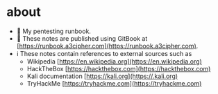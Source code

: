 # about
- :notebook: My pentesting runbook.
- :rocket: These notes are published using GitBook at [https://runbook.a3cipher.com](https://runbook.a3cipher.com).
- :information_source: These notes contain references to external sources such as
    - Wikipedia [https://en.wikipedia.org](https://en.wikipedia.org)
    - HackTheBox [https://hackthebox.com](https://hackthebox.com)
    - Kali documentation [https://kali.org](https://.kali.org)
    - TryHackMe [https://tryhackme.com](https://tryhackme.com)
 